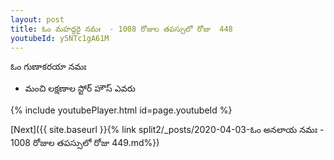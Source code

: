```yaml
---
layout: post
title: ఓం మహద్ధరై నమః  - 1008 రోజుల తపస్సులో రోజు  448
youtubeId: y5NTc1gA61M
---
```

 
 
 ఓం గుణాకరయా నమః  
 
 -  మంచి లక్షణాల స్టోర్ హౌస్ ఎవరు 
 
  
 
  
 
 
 
 
 
 


{% include youtubePlayer.html id=page.youtubeId %}
 
[Next]({{ site.baseurl }}{% link  split2/_posts/2020-04-03-ఓం అనలాయ నమః  - 1008 రోజుల తపస్సులో రోజు  449.md%})
 
